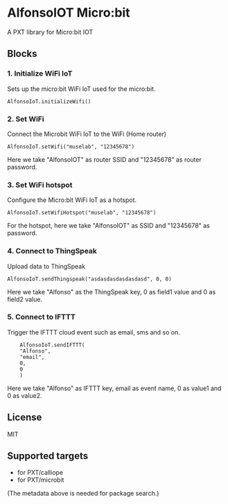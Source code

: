 # AlfonsoIOT Micro:bit

A PXT library for Micro:bit IOT 

## Blocks

### 1. Initialize WiFi IoT 

Sets up the micro:bit WiFi IoT  used for the micro:bit.

```blocks
AlfonsoIoT.initializeWifi()
```

### 2. Set WiFi

Connect the Microbit WiFi IoT  to the WiFi (Home router)

```blocks
AlfonsoIoT.setWifi("muselab", "12345678")
```

Here we take "AlfonsoIOT" as router SSID and "12345678" as router password.


### 3. Set WiFi hotspot

Configure the Micro:bit WiFi IoT  as a hotspot.

```blocks
AlfonsoIoT.setWifiHotspot("muselab", "12345678")
```

For the hotspot, here we take "AlfonsoIOT" as SSID and "12345678" as password.


### 4. Connect to ThingSpeak

Upload data to ThingSpeak

```blocks
AlfonsoIoT.sendThingspeak("asdasdasdasdasdasd", 0, 0)
```

Here we take "Alfonso" as the ThingSpeak key, 0 as field1 value and 0 as field2 value.


### 5. Connect to IFTTT

Trigger the IFTTT cloud event such as email, sms and so on.

```blocks
    AlfonsoIoT.sendIFTTT(
    "Alfonso",
    "email",
    0,
    0
    )
```

Here we take "Alfonso" as IFTTT key, email as event name, 0 as value1 and 0 as value2.

## License

MIT

## Supported targets

* for PXT/calliope
* for PXT/microbit

(The metadata above is needed for package search.)

